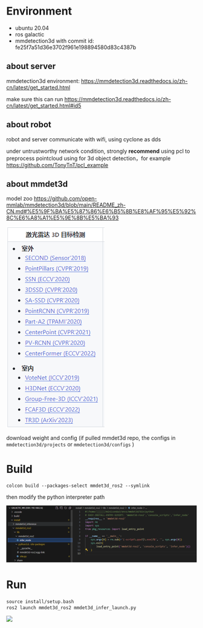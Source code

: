 # Environment
* ubuntu 20.04
* ros galactic
* mmdetection3d with commit id: fe25f7a51d36e3702f961e198894580d83c4387b


## about server

mmdetection3d environment: https://mmdetection3d.readthedocs.io/zh-cn/latest/get_started.html

make sure this can run https://mmdetection3d.readthedocs.io/zh-cn/latest/get_started.html#id5


## about robot

robot and server communicate with wifi, using cyclone as dds

under untrustworthy network condition, strongly **recommend** using pcl to preprocess pointcloud using for 3d object detection，for example https://github.com/TonyTnT/pcl_example


## about mmdet3d
model zoo https://github.com/open-mmlab/mmdetection3d/blob/main/README_zh-CN.md#%E5%9F%BA%E5%87%86%E6%B5%8B%E8%AF%95%E5%92%8C%E6%A8%A1%E5%9E%8B%E5%BA%93

![](https://raw.githubusercontent.com/TonyTnT/picgo/main/202404252035779.png)

download weight and config (if pulled mmdet3d repo, the configs in `mmdetection3d/projects` or `mmdetection3d/configs` )

# Build
```
colcon build --packages-select mmdet3d_ros2 --symlink
```

then modify the python interpreter path

![](https://raw.githubusercontent.com/TonyTnT/picgo/main/202404251934682.png)


# Run
```
source install/setup.bash
ros2 launch mmdet3d_ros2 mmdet3d_infer_launch.py
```
![](https://raw.githubusercontent.com/TonyTnT/picgo/main/202404252021818.gif)